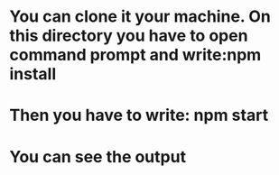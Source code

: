 ﻿# You can clone it your machine. On this directory you have to open command prompt and write:npm install 

# Then you have to write: npm start

# You can see the output 
